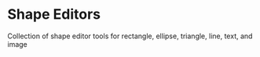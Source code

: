 # Shape Editors
Collection of shape editor tools for rectangle, ellipse, triangle, line, text, and image
